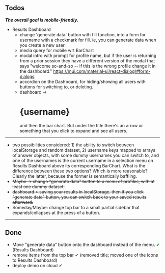 ## Todos

**_The overall goal is mobile-friendly._**

- Results Dashboard
  - change 'generate data' button with fill function, into a form for username with a checkmark for fill. ie, you can generate data when you create a new user.
  - media query for mobile wrt BarChart
  - modal intro with prompt for profile name, but if the user is returning from a prior session they have a different version of the modal that says "welcome so-and-so -- if this is the wrong profile change it in the dashboard." https://mui.com/material-ui/react-dialog/#form-dialogs
  - accordion on the Dashboard, for hiding/showing all users with buttons for switching to, or deleting.
  - dashboard -> <h1>{username}</h1> and then the bar chart. But under the title there's an arrow or something that you click to expand and see all users.

---

- two possibilities considered: 1) the ability to switch between localStorage and random dataset, 2) username keys mapped to arrays of answer objects, with some dummy usernames you can switch to, and one of the usernames is the current username in a selection menu on Results Dashboard above its corresponding BarChart. What is the difference between these two options? Which is more reasonable? Clearly the latter, because the former is semantically baffling.
- <s>Maybe -> change "generate data" button to a menu of profiles, with at least one dummy dataset.</s>
- <s>dashboard > saving your results in localStorage. then if you click "generate data" button, you can switch back to your saved results afterward.</s>
- Someday/Maybe: change top bar to a small partial sidebar that expands/collapses at the press of a button.

---

## Done

- Move "generate data" button onto the dashboard instead of the menu. <span style="color:green">✔</span> (Results Dashboard)
- remove items from the top bar <span style="color:green">✔</span> (removed title; moved one of the icons to Results Dashboard)
- deploy demo on cloud <span style="color:green">✔</span>
